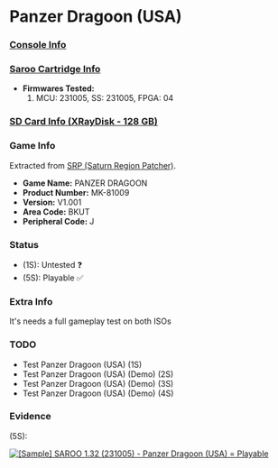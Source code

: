 # Panzer Dragoon (USA)

### [Console Info](../../../../../Info/Consoles/VA13/README.md)

### [Saroo Cartridge Info](../../../../../Info/Cartridges/RetroGameParadiseStore/1.32F/README.md)

- <b>Firmwares Tested:</b>
  1. MCU: 231005, SS: 231005, FPGA: 04

### [SD Card Info (XRayDisk - 128 GB)](../../../../../Info/SdCards/XRayDisk/128GB/fat32/README.md)

### Game Info

Extracted from [SRP (Saturn Region Patcher)](https://segaxtreme.net/resources/saturn-region-patcher.81/download).

- <b>Game Name:</b> PANZER DRAGOON
- <b>Product Number:</b> MK-81009
- <b>Version:</b> V1.001
- <b>Area Code:</b> BKUT
- <b>Peripheral Code:</b> J

### Status

- (1S): Untested :question:
- (5S): Playable :white_check_mark:

### Extra Info

It's needs a full gameplay test on both ISOs

### TODO

- Test Panzer Dragoon (USA) (1S)
- Test Panzer Dragoon (USA) (Demo) (2S)
- Test Panzer Dragoon (USA) (Demo) (3S)
- Test Panzer Dragoon (USA) (Demo) (4S)

### Evidence

(5S):

[![[Sample] SAROO 1.32 (231005) - Panzer Dragoon (USA) = Playable](https://img.youtube.com/vi/URZ9K-G0dpU/0.jpg)](https://www.youtube.com/watch?v=URZ9K-G0dpU)
